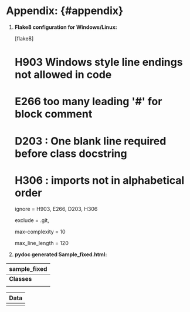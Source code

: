 # Appendix: {#appendix}

1.  **Flake8 configuration for Windows/Linux:**

    [flake8]

    # H903 Windows style line endings not allowed in code

    # E266 too many leading &#039;#&#039; for block comment

    # D203 : One blank line required before class docstring

    # H306 : imports not in alphabetical order

    ignore = H903, E266, D203, H306

    exclude = .git,

    max-complexity = 10

    max_line_length = 120

2.  **pydoc generated Sample_fixed.html:**

| **sample_fixed** |
| --- |
|   **Classes** |
|        |

|   **Data** |
| --- |
|        |   | **a** = &lt;sample_fixed.AddTen object&gt; **c** = 20 |
